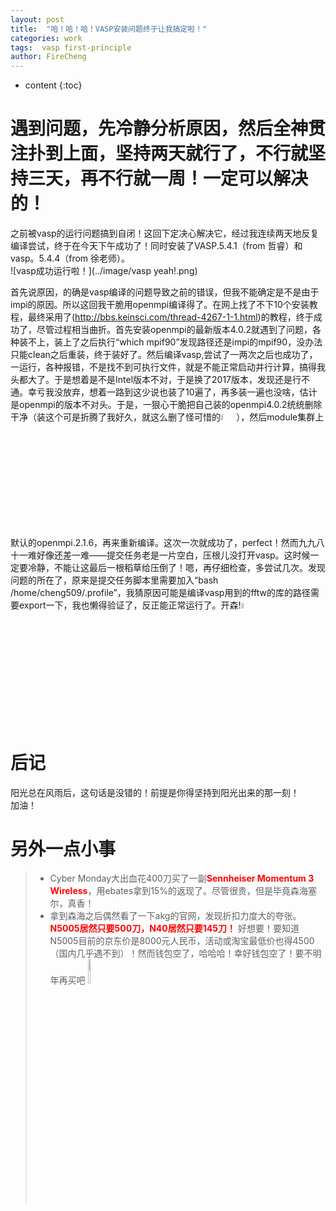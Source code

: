 ```yaml
---
layout: post
title:  "哈！哈！哈！VASP安装问题终于让我搞定啦！"
categories: work
tags:  vasp first-principle  
author: FireCheng
---
```


* content
{:toc}

# 遇到问题，先冷静分析原因，然后全神贯注扑到上面，坚持两天就行了，不行就坚持三天，再不行就一周！一定可以解决的！  

之前被vasp的运行问题搞到自闭！这回下定决心解决它，经过我连续两天地反复编译尝试，终于在今天下午成功了！同时安装了VASP.5.4.1（from 哲睿）和vasp。5.4.4（from 徐老师）。  
![vasp成功运行啦！](../image/vasp yeah!.png)

首先说原因，的确是vasp编译的问题导致之前的错误，但我不能确定是不是由于impi的原因。所以这回我干脆用openmpi编译得了。在网上找了不下10个安装教程，最终采用了(<u><http://bbs.keinsci.com/thread-4267-1-1.html></u>)的教程，终于成功了，尽管过程相当曲折。首先安装openmpi的最新版本4.0.2就遇到了问题，各种装不上，装上了之后执行“which mpif90”发现路径还是impi的mpif90，没办法只能clean之后重装，终于装好了。然后编译vasp,尝试了一两次之后也成功了，一运行，各种报错，不是找不到可执行文件，就是不能正常启动并行计算，搞得我头都大了。于是想着是不是Intel版本不对，于是换了2017版本，发现还是行不通。幸亏我没放弃，想着一路到这少说也装了10遍了，再多装一遍也没啥，估计是openmpi的版本不对头。于是，一狠心干脆把自己装的openmpi4.0.2统统删除干净（装这个可是折腾了我好久，就这么删了怪可惜的<img src="http://ww1.sinaimg.cn/large/ceeb653ejw1fbiulmagi9g2028028wej.gif" width="5%">），然后module集群上默认的openmpi.2.1.6，再来重新编译。这次一次就成功了，perfect！然而九九八十一难好像还差一难——提交任务老是一片空白，压根儿没打开vasp。这时候一定要冷静，不能让这最后一根稻草给压倒了！嗯，再仔细检查，多尝试几次。发现问题的所在了，原来是提交任务脚本里需要加入“bash /home/cheng509/.profile”，我猜原因可能是编译vasp用到的fftw的库的路径需要export一下，我也懒得验证了，反正能正常运行了。开森!<img src="http://wx3.sinaimg.cn/large/6970ad11ly1focw4gz8c0g208c08cwib.gif" width="5%">  

# 后记  

阳光总在风雨后，这句话是没错的！前提是你得坚持到阳光出来的那一刻！  
加油！  

# 另外一点小事  

> - Cyber Monday大出血花400刀买了一副<b><font color="red">Sennheiser Momentum 3 Wireless</font></b>，用ebates拿到15%的返现了。尽管很贵，但是毕竟森海塞尔，真香！  
> - 拿到森海之后偶然看了一下akg的官网，发现折扣力度大的夸张。<b><font color="red">N5005居然只要500刀，N40居然只要145刀！</font></b> 好想要！要知道N5005目前的京东价是8000元人民币，活动或淘宝最低价也得4500（国内几乎遇不到）！然而钱包空了，哈哈哈！幸好钱包空了！要不明年再买吧 <img src="http://image.bqber.com/expressions/101567522589104.jpg" width="10%">  

  


